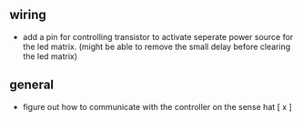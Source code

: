 ## wiring
- add a pin for controlling transistor to activate seperate power source for the led matrix.
(might be able to remove the small delay before clearing the led matrix)

## general
- figure out how to communicate with the controller on the sense hat [ x ]